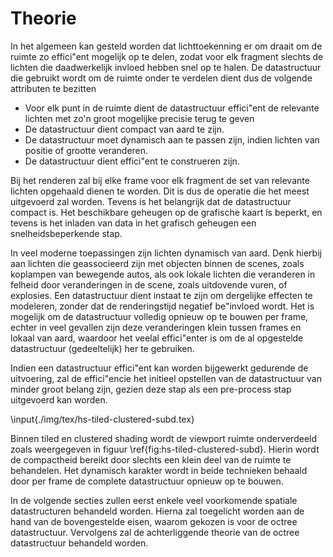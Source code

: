# Theorie

In het algemeen kan gesteld worden dat lichttoekenning er om draait om de ruimte
zo effici\"ent mogelijk op te delen, zodat voor elk fragment slechts de lichten
die daadwerkelijk invloed hebben snel op te halen. 
De datastructuur die gebruikt wordt om de ruimte onder te verdelen dient dus de
volgende attributen te bezitten

* Voor elk punt in de ruimte dient de datastructuur effici\"ent de relevante 
  lichten met zo'n groot mogelijke precisie terug te geven
* De datastructuur dient compact van aard te zijn.
* De datastructuur moet dynamisch aan te passen zijn, indien lichten van positie
  of grootte veranderen.
* De datastructuur dient effici\"ent te construeren zijn.

Bij het renderen zal bij elke frame voor elk fragment de set van relevante 
lichten opgehaald dienen te worden. Dit is dus de operatie die het meest 
uitgevoerd zal worden. Tevens is het belangrijk dat de datastructuur compact is.
Het beschikbare geheugen op de grafische kaart is beperkt, en tevens is het 
inladen van data in het grafisch geheugen een snelheidsbeperkende stap. 

In veel moderne toepassingen zijn lichten dynamisch van aard. Denk hierbij aan
lichten die geassocieerd zijn met objecten binnen de scenes, zoals koplampen van
bewegende autos, als ook lokale lichten die veranderen in felheid door 
veranderingen in de scene, zoals uitdovende vuren, of explosies. Een 
datastructuur dient instaat te zijn om dergelijke effecten te modeleren, zonder
dat de renderingstijd negatief be\"invloed wordt. Het is mogelijk om de 
datastructuur volledig opnieuw op te bouwen per frame, echter in veel gevallen
zijn deze veranderingen klein tussen frames en lokaal van aard, waardoor het 
veelal effici\"enter is om de al opgestelde datastructuur (gedeeltelijk) her te
gebruiken.

Indien een datastructuur effici\"ent kan worden bijgewerkt gedurende de 
uitvoering, zal de effici\"encie het initieel opstellen van de datastructuur 
van minder groot belang zijn, gezien deze stap als een pre-process stap 
uitgevoerd kan worden. 

\input{./img/tex/hs-tiled-clustered-subd.tex}

Binnen tiled en clustered shading wordt de viewport ruimte onderverdeeld zoals
weergegeven in figuur \ref{fig:hs-tiled-clustered-subd}. Hierin wordt de
compactheid bereikt door slechts een klein deel van de ruimte te behandelen.
Het dynamisch karakter wordt in beide technieken behaald door per frame de
complete datastructuur opnieuw op te bouwen.

In de volgende secties zullen eerst enkele veel voorkomende spatiale 
datastructuren behandeld worden. Hierna zal toegelicht worden aan de hand van de 
bovengestelde eisen, waarom gekozen is voor de octree datastructuur. 
Vervolgens zal de achterliggende theorie van de octree datastructuur behandeld
worden.

